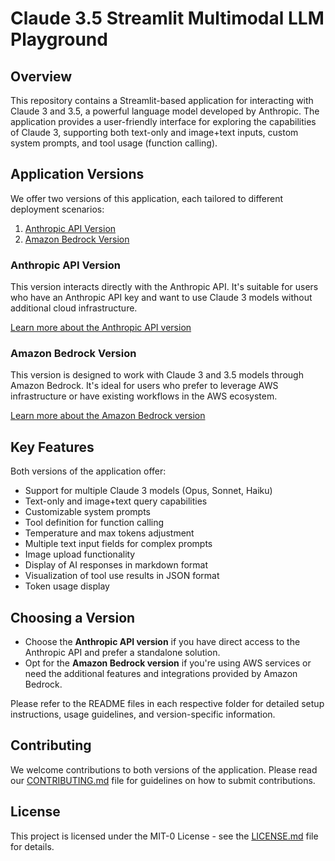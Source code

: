 # Claude 3.5 Streamlit Multimodal LLM Playground

## Overview

This repository contains a Streamlit-based application for interacting with Claude 3 and 3.5, a powerful language model developed by Anthropic. The application provides a user-friendly interface for exploring the capabilities of Claude 3, supporting both text-only and image+text inputs, custom system prompts, and tool usage (function calling).

## Application Versions

We offer two versions of this application, each tailored to different deployment scenarios:

1. [Anthropic API Version](./anthropic/README.md)
2. [Amazon Bedrock Version](./bedrock/README.md)

### Anthropic API Version

This version interacts directly with the Anthropic API. It's suitable for users who have an Anthropic API key and want to use Claude 3 models without additional cloud infrastructure.

[Learn more about the Anthropic API version](./anthropic/README.md)

### Amazon Bedrock Version

This version is designed to work with Claude 3 and 3.5 models through Amazon Bedrock. It's ideal for users who prefer to leverage AWS infrastructure or have existing workflows in the AWS ecosystem.

[Learn more about the Amazon Bedrock version](./bedrock/README.md)

## Key Features

Both versions of the application offer:

- Support for multiple Claude 3 models (Opus, Sonnet, Haiku)
- Text-only and image+text query capabilities
- Customizable system prompts
- Tool definition for function calling
- Temperature and max tokens adjustment
- Multiple text input fields for complex prompts
- Image upload functionality
- Display of AI responses in markdown format
- Visualization of tool use results in JSON format
- Token usage display

## Choosing a Version

- Choose the **Anthropic API version** if you have direct access to the Anthropic API and prefer a standalone solution.
- Opt for the **Amazon Bedrock version** if you're using AWS services or need the additional features and integrations provided by Amazon Bedrock.

Please refer to the README files in each respective folder for detailed setup instructions, usage guidelines, and version-specific information.

## Contributing

We welcome contributions to both versions of the application. Please read our [CONTRIBUTING.md](../CONTRIBUTING.md) file for guidelines on how to submit contributions.

## License

This project is licensed under the MIT-0 License - see the [LICENSE.md](../LICENSE) file for details.